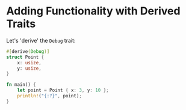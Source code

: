 # Adding Functionality with Derived Traits

Let's 'derive' the `Debug` trait:

```rust
#[derive(Debug)]
struct Point {
    x: usize,
    y: usize,
}

fn main() {
    let point = Point { x: 3, y: 10 };
    println!("{:?}", point);
}
```
